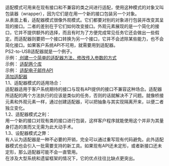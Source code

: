 适配模式可用来在现有接口和不兼容的类之间进行适配，使用这种模式的对象又叫包装器（wrapper），因为它们是在用一个新的接口包装另一个对象。<br />
从表面上看，适配器模式很像外观模式。它们都要对别的对象进行包装并改变其呈现的接口。二者的差别在于它们如何改变接口。外观元素展现的是一个简化的接口，它并不提供额外的选择，而且有时为了方便完成常见任务它还会做出一些假定。而适配器则要把一个接口转换为另一个接口，它并不会滤除某些能力，也不会简化接口。如果客户系统API不可用，就需要用到适配器。<br />
PS2-to-USB适配器就是一个例子。<br />
示例：<a href="https://github.com/wchaowu/javascript-code/blob/master/JavaScript-Design-Patterns/The-Adapter-Pattern/1%20-%20Characteristics%20of%20an%20adapter.js">
创建一个简单的适配器方法，修改传入参数的方式
</a>
<br />
示例：
<a href="https://github.com/wchaowu/javascript-code/blob/master/JavaScript-Design-Patterns/The-Adapter-Pattern/1%20-%20Characteristics%20of%20an%20adapter.js">
适配两个库
</a>
<br />
示例：
<a href="https://github.com/wchaowu/javascript-code/blob/master/JavaScript-Design-Patterns/The-Adapter-Pattern/3%20-%20Adapting%20an%20email%20API.html">
适配电子邮件API
</a>
<br />
<a href="https://github.com/wchaowu/javascript-code/blob/master/JavaScript-Design-Patterns/The-Adapter-Pattern/4%20-%20More%20on%20adapting%20an%20email%20API.js">
添加适配器
</a>
<br />
1.1、适配器模式的适用场合：<br />
适配器适用于客户系统期待的接口与现有API提供的接口不兼容这种场合。适配器所适配的两个方法执行的应该是类似的任务，否则的话就解决不了问题。就像桥接元素和外观元素一样，通过创建适配器，可以把抽象与其实现隔离开来，以便二者独立变化。<br />
1.2、适配器模式之利：<br />
用一个新的接口对现有类的接口进行包装，这样客户程序就能使用这个并非为其量身打造的类而又无需为此大动手术。<br />
1.3、设配器模式之弊：<br />
有人认为适配器是一种不必要的开销，完全可以通过重写现有代码避免。此外适配器模式也会引入一批需要支持的新工具。如果现有API还未定形，或者新接口还未定形，那么适配器可能不会一直管用。<br />
在涉及大型系统和遗留框架的情况下，它的优点往往比缺点更突出。